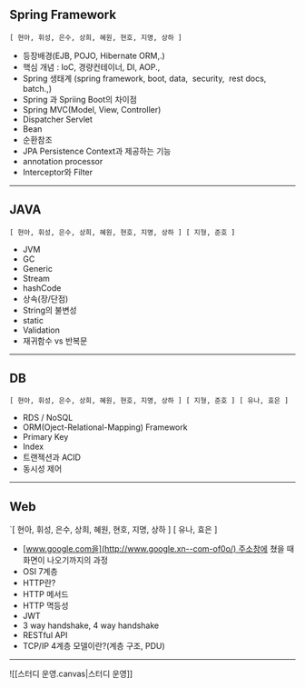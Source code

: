 
## **Spring Framework**
`[ 현아, 휘성, 은수, 상희, 혜원, 현호, 지명, 상하 ] `

- 등장배경(EJB, POJO, Hibernate ORM,.)
- 핵심 개념 : IoC, 경량컨테이너, DI, AOP.,
- Spring 생태계 (spring framework, boot, data,  security,  rest docs,  batch.,)
- Spring 과 Spriing Boot의 차이점
- Spring MVC(Model, View, Controller)
- Dispatcher Servlet
- Bean
- 순환참조
- JPA Persistence Context과 제공하는 기능
- annotation processor
- Interceptor와 Filter
---
## **JAVA**
`[ 현아, 휘성, 은수, 상희, 혜원, 현호, 지명, 상하 ] [ 지형, 준호 ]`

- JVM
- GC
- Generic
- Stream
- hashCode
- 상속(장/단점)
- String의 불변성
- static
- Validation
- 재귀함수 vs 반복문
---
## **DB**
`[ 현아, 휘성, 은수, 상희, 혜원, 현호, 지명, 상하 ] [ 지형, 준호 ] [ 유나, 효은 ]`

- RDS / NoSQL
- ORM(Oject-Relational-Mapping) Framework
- Primary Key
- Index
- 트랜젝션과 ACID
- 동시성 제어
---
## **Web**
`[ 현아, 휘성, 은수, 상희, 혜원, 현호, 지명, 상하 ] [ 유나, 효은 ]

- [www.google.com을](http://www.google.xn--com-of0o/) 주소창에 쳤을 때 화면이 나오기까지의 과정
- OSI 7계층
- HTTP란?
- HTTP 메서드
- HTTP 멱등성
- JWT
- 3 way handshake, 4 way handshake
- RESTful API
- TCP/IP 4계층 모델이란?(계층 구조, PDU)
---
![[스터디 운영.canvas|스터디 운영]]
